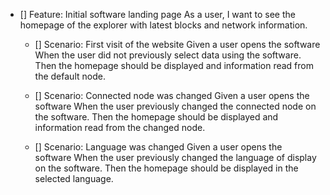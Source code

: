 - [] Feature: Initial software landing page
  As a user, I want to see the homepage of the explorer with latest blocks and network information.

  - [] Scenario: First visit of the website
    Given a user opens the software
    When the user did not previously select data using the software.
    Then the homepage should be displayed and information read from the default node.

  - [] Scenario: Connected node was changed
    Given a user opens the software
    When the user previously changed the connected node on the software.
    Then the homepage should be displayed and information read from the changed node.

  - [] Scenario: Language was changed
    Given a user opens the software
    When the user previously changed the language of display on the software.
    Then the homepage should be displayed in the selected language.
